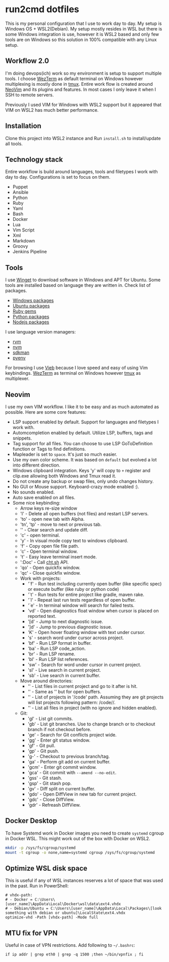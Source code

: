 # run2cmd dotfiles

This is my personal configuration that I use to work day to day. My setup is
Windows OS + WSL2(Debian). My setup mostly resides in WSL but there is some
Windows integration is use, however it is WSL2 based and only few tools are on
Windows so this solution in 100% compatible with any Linux setup.

## Workflow 2.0

I'm doing devops(ich) work so my environment is setup to support multiple
tools. I choose [WezTerm](https://wezfurlong.org/wezterm/index.html) as default
terminal on Windows however multiplexing is mostly done in
[tmux](https://github.com/tmux/tmux). Entire work flow is created around
[NeoVim](https://github.com/neovim/neovim) and its plugins and features. In most cases I
only leave it when I SSH to remote servers.

Previously I used VIM for Windows with WSL2 support but it appeared that VIM on
WSL2 has much better performance.

## Installation

Clone this project into WSL2 instance and Run `install.sh` to install/update
all tools.

## Technology stack

Entire workflow is build around languages, tools and filetypes I work with day to day.
Configurations is set to focus on them.

- Puppet
- Ansible
- Python
- Ruby
- Yaml
- Bash
- Docker
- Lua
- Vim Script
- Xml
- Markdown
- Groovy
- Jenkins Pipeline

## Tools

I use [Winget](https://github.com/microsoft/winget-cli) to download software in Windows and APT for
Ubuntu. Some tools are installed based on language they are written in. Check
list of packages.

- [Windows packages](Winfile)
- [Ubuntu packages](Rpmfile)
- [Ruby gems](Gemfile)
- [Python packages](Pythonfile)
- [Nodejs packages](package.json)

I use language version managers:

- [rvm](https://rvm.io/)
- [nvm](https://github.com/nvm-sh/nvm)
- [sdkman](https://sdkman.io/)
- [pyenv](https://github.com/pyenv/pyenv)

For browsing I use [Vieb](https://vieb.dev/) because I love speed and easy of
using Vim keybindings. [WezTerm](https://wezfurlong.org/wezterm/index.html) as
terminal on Windows however [tmux](https://github.com/tmux/tmux) as
multiplexer.

## Neovim

I use my own VIM workflow. I like it to be easy and as much automated as
possible. Here are some core features:

- LSP support enabled by default. Support for languages and filetypes I work with.
- Automcompletion enabled by default. Utilize LSP, buffers, tags and snippets.
- Tag support for all files. You can choose to use LSP GoToDefinition function or Tags to find definitions.
- Mapleader is set to `space`. It's just so much easier.
- Use my own color scheme. It was based on `default` but evolved a lot into
  different direction.
- Windows clipboard integration. Keys '<leader>y' will copy to `+` register and clip.exe allowing both Windows and Tmux read it.
- Do not create any backup or swap files, only undo changes history.
- No GUI or Mouse support. Keyboard-crazy mode enabled :).
- No sounds enabled.
- Auto save enabled on all files.
- Some nice keybinding:
  - Arrow keys re-size window
  - '<leader>l' - Delete all open buffers (not files) and restart LSP servers.
  - '<leader>to' - open new tab with Alpha.
  - '<leader>tn', '<leader>tp' - move to next or previous tab.
  - '<c-l>' - Clear search and update diff.
  - '<leader>c' - open terminal.
  - '<leader>y' - In visual mode copy text to windows clipboard.
  - '<leader>f' - Copy open file file path.
  - '<leader>c' - Open terminal window.
  - '<C-w>t' - Easy leave terminal insert mode.
  - ':Doc' - Call [cht.sh](https://cht.sh/) API.
  - '<leader>qo' - Open quickfix window.
  - '<leader>qc' - Close quickfix window.
  - Work with projects:
    - '`f' - Run test including currently open buffer (like specific spec) or execute buffer (like ruby or python code)
    - '`t' - Run tests for entire project like gradle, maven rake.
    - '`l' - Repeat last run tests regardless of open buffer.
    - '`e' - In terminal window will search for failed tests.
    - '<leader>vd' - Open diagnostics float window when cursor is placed on reported text.
    - '[d' - Jump to next diagnostic issue.
    - ']d' - Jump to previous diagnostic issue.
    - 'K' - Open hover floating window with text under cursor.
    - '<leader>s' - search word under cursor across project.
    - '<leader>bf' - Run LSP format in buffer.
    - '<leader>ba' - Run LSP code_action.
    - '<leader>br' - Run LSP rename.
    - '<leader>bl' - Run LSP list references.
    - '<leader>sw' - Search for word under cursor in current project.
    - '<leader>sl' - Live search in current project.
    - '<leader>sb' - Live search in current buffer.
  - Move around directories:
    - '<C-p>' - List files in current project and go to it after <CR> is hit.
    - '<C-h>' - Same as '<c-p>' but for open buffers.
    - '<C-k>' - List of projects in '/code' path. Assuming they are git projects will list projects following pattern: /code/<project-group>/<repository-name>.
    - '<C-s>' - List all files in project (with no ignore and hidden enabled).
  - Git:
    - '<leader>gl' - List git commits.
    - '<leader>gb' - List git branches. Use <CR> to change branch or <c-t> to checkout branch if not checkout before.
    - '<leader>ge' - Search for Git conflicts project wide.
    - '<leader>gg' - Enter git status window.
    - '<leader>gf' - Git pull.
    - '<leader>gp' - Git push.
    - '<leader>g-' - Checkout to previous branch/tag.
    - '<leader>ga' - Perform git add on current buffer.
    - '<leader>gcm' - Enter git commit window.
    - '<leader>gca' - Git commit with `--amend --no-edit`.
    - '<leader>gss' - Git stash.
    - '<leader>gsp' - Git stash pop.
    - '<leader>gv' - Diff split on current buffer.
    - '<leader>gdo' - Open DiffView in new tab for current project.
    - '<leader>gdc' - Close DiffView.
    - '<leader>gdr' - Refreash DiffView.

## Docker Desktop

To have Systemd work in Docker images you need to create `systemd` cgroup in
Docker WSL. This might work out of the box with Docker on WSL2.

```bash
mkdir -p /sys/fs/cgroup/systemd
mount -t cgroup -o none,name=systemd cgroup /sys/fs/cgroup/systemd
```

## Optimize WSL disk space

This is useful if any of WSL instances reserves a lot of space that was used in the past. Run in PowerShell:

```pwershell
# vhdx-path:
# - Docker = C:\Users\[user_name]\AppData\Local\Docker\wsl\data\ext4.vhdx
# - Debian/Ubuntu = C:\Users\[user_name]\AppData\Local\Packages\[look something with debian or ubuntu]\LocalState\ext4.vhdx
optimize-vhd -Path [vhdx-path] -Mode full
```

## MTU fix for VPN

Useful in case of VPN restrictions. Add following to `~/.bashrc`:

```# Fix for VPN
if ip addr | grep eth0 | grep -q 1500 ;then ~/bin/vpnfix ; fi
```
